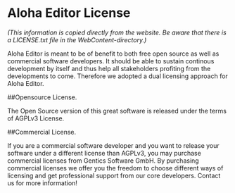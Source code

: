 Aloha Editor License
====================

_(This information is copied directly from the website. Be aware that there is a LICENSE.txt file in the WebContent-directory.)_

Aloha Editor is meant to be of benefit to both free open source as well as commercial software developers. It should be able to sustain continous development by itself and thus help all stakeholders profiting from the developments to come. Therefore we adopted a dual licensing approach for Aloha Editor.

##Opensource License.

The Open Source version of this great software is released under the terms of AGPLv3 License.
 
##Commercial License.

If you are a commercial software developer and you want to release your software under a different license than AGPLv3, you may purchase commercial licenses from Gentics Software GmbH. By purchasing commercial licenses we offer you the freedom to choose different ways of licensing and get professional support from our core developers. Contact us for more information!
